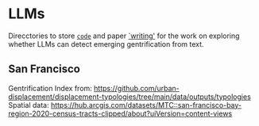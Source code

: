 # LLMs

Direcctories to store [`code`](./code) and paper [`writing'](./writing) for the work on exploring whether LLMs can detect emerging gentrification from text.


## San Francisco

Gentrification Index from: https://github.com/urban-displacement/displacement-typologies/tree/main/data/outputs/typologies
Spatial data: https://hub.arcgis.com/datasets/MTC::san-francisco-bay-region-2020-census-tracts-clipped/about?uiVersion=content-views

